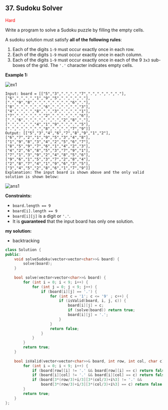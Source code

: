 ## 37. Sudoku Solver
<span style="color:red">Hard</span>

Write a program to solve a Sudoku puzzle by filling the empty cells.

A sudoku solution must satisfy **all of the following rules**:

1. Each of the digits `1-9` must occur exactly once in each row.
2. Each of the digits `1-9` must occur exactly once in each column.
3. Each of the digits `1-9` must occur exactly once in each of the 9 `3x3` sub-boxes of the grid.
The `'.'` character indicates empty cells.

**Example 1:**

![ex1](https://upload.wikimedia.org/wikipedia/commons/thumb/f/ff/Sudoku-by-L2G-20050714.svg/250px-Sudoku-by-L2G-20050714.svg.png)
```
Input: board = [["5","3",".",".","7",".",".",".","."],["6",".",".","1","9","5",".",".","."],[".","9","8",".",".",".",".","6","."],["8",".",".",".","6",".",".",".","3"],["4",".",".","8",".","3",".",".","1"],["7",".",".",".","2",".",".",".","6"],[".","6",".",".",".",".","2","8","."],[".",".",".","4","1","9",".",".","5"],[".",".",".",".","8",".",".","7","9"]]
Output: [["5","3","4","6","7","8","9","1","2"],["6","7","2","1","9","5","3","4","8"],["1","9","8","3","4","2","5","6","7"],["8","5","9","7","6","1","4","2","3"],["4","2","6","8","5","3","7","9","1"],["7","1","3","9","2","4","8","5","6"],["9","6","1","5","3","7","2","8","4"],["2","8","7","4","1","9","6","3","5"],["3","4","5","2","8","6","1","7","9"]]
Explanation: The input board is shown above and the only valid solution is shown below:
```
![ans1](https://upload.wikimedia.org/wikipedia/commons/thumb/3/31/Sudoku-by-L2G-20050714_solution.svg/250px-Sudoku-by-L2G-20050714_solution.svg.png)



**Constraints:**

+ `board.length == 9`
+ `board[i].length == 9`
+ `board[i][j]` is a digit or `'.'`.
+ It is **guaranteed** that the input board has only one solution.

**my solution:**
+ backtracking
```cpp
class Solution {
public:
    void solveSudoku(vector<vector<char>>& board) {
        solve(board);
    }
    
    bool solve(vector<vector<char>>& board) {
        for (int i = 0; i < 9; i++) {
            for (int j = 0; j < 9; j++) {
                if (board[i][j] == '.') {
                    for (int c = '1'; c <= '9' ; c++) {
                        if (isValid(board, i, j, c)) {
                            board[i][j] = c;
                            if (solve(board)) return true;
                            board[i][j] = '.';
                        }
                    }
                    return false;
                }
            }
        }
        return true;
    }
    
    bool isValid(vector<vector<char>>& board, int row, int col, char c) {
        for (int i = 0; i < 9; i++) {
            if (board[row][i] != '.' && board[row][i] == c) return false;
            if (board[i][col] != '.' && board[i][col] == c) return false;
            if (board[3*(row/3)+i/3][3*(col/3)+i%3] != '.' &&
                board[3*(row/3)+i/3][3*(col/3)+i%3] == c) return false;
        }
        return true;
    }
};
```